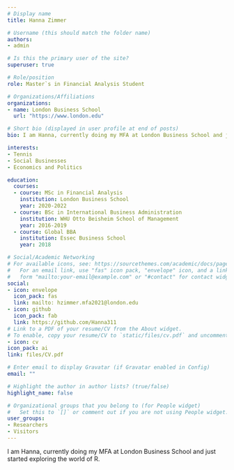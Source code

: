 ```yaml
---
# Display name
title: Hanna Zimmer

# Username (this should match the folder name)
authors:
- admin

# Is this the primary user of the site?
superuser: true

# Role/position
role: Master`s in Financial Analysis Student

# Organizations/Affiliations
organizations:
- name: London Business School 
  url: "https://www.london.edu"

# Short bio (displayed in user profile at end of posts)
bio: I am Hanna, currently doing my MFA at London Business School and just started exploring the world of R

interests:
- Tennis
- Social Businesses 
- Economics and Politics

education:
  courses:
  - course: MSc in Financial Analysis
    institution: London Business School
    year: 2020-2022
  - course: BSc in International Business Administration
    institution: WHU Otto Beisheim School of Management 
    year: 2016-2019
  - course: Global BBA
    institution: Essec Business School
    year: 2018

# Social/Academic Networking
# For available icons, see: https://sourcethemes.com/academic/docs/page-builder/#icons
#   For an email link, use "fas" icon pack, "envelope" icon, and a link in the
#   form "mailto:your-email@example.com" or "#contact" for contact widget.
social:
- icon: envelope
  icon_pack: fas
  link: mailto: hzimmer.mfa2021@london.edu
- icon: github
  icon_pack: fab
  link: https://github.com/Hanna311
# Link to a PDF of your resume/CV from the About widget.
# To enable, copy your resume/CV to `static/files/cv.pdf` and uncomment the lines below.
- icon: cv
icon_pack: ai
link: files/CV.pdf

# Enter email to display Gravatar (if Gravatar enabled in Config)
email: ""

# Highlight the author in author lists? (true/false)
highlight_name: false

# Organizational groups that you belong to (for People widget)
#   Set this to `[]` or comment out if you are not using People widget.
user_groups:
- Researchers
- Visitors
---
```


I am Hanna, currently doing my MFA at London Business School and just started exploring the world of R.
